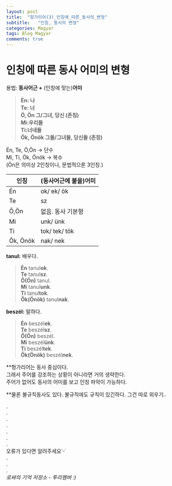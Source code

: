 ```yaml
---
layout: post
title:  "헝가리어(3)_인칭에_따른_동사의_변형"
subtitle:   "인칭, 동사의 변형"
categories: Magyar
tags: Blog Magyar   
comments: true
---
```


# 인칭에 따른 동사 어미의 변형          

용법: **동사어근 +** (인칭에 맞는)**어미**       


>**Én: 나**         
**Te: 너**         
**Ö, Ön 그/그녀, 당신 (존칭)**        
**Mi:우리들**            
**Ti:너네들**         
**Ök, Önök 그들/그녀들, 당신들 (존칭)**         


Én, Te, Ö,Ön -> 단수       
Mi, Ti, Ök, Önök -> 복수       
(Ön은 의미상 2인칭이나, 문법적으론 3인칭.)       


| 인칭 | (동사어근에 붙을)어미 |         
| ------ | ------ |     
|Én|ok/ ek/ ök|       
|Te|sz|          
|Ő,Ön|없음. 동사 기본형|          
|Mi|unk/ ünk|        
|Ti|tok/ tek/ tök|        
|Ők, Önök|nak/ nek         


**tanul:** 배우다.       


>**Én** tanul**ok**.       
**Te** tanul**sz**.       
**Ő(Ön)** tanul.       
**Mi** tanul**unk**.       
**Ti** tanul**tok**.       
**Ők(Önök)** tanul**nak**.       

**beszél:** 말하다.       

>**Én** beszél**ek**.       
**Te** beszél**sz**.       
**Ő(Ön)** beszél.       
**Mi** beszél**ünk**.       
**Ti** beszél**tek**.       
**Ők(Önök)** beszél**nek**.       


**헝가리어는 동사 중심이다.      
그래서 주어를 강조하는 상황이 아니라면 거의 생략한다.        
주어가 없어도 동사의 어미를 보고 인칭 파악이 가능하다.       

**물론 불규칙동사도 있다. 불규칙에도 규칙이 있긴하다. 그건 따로 외우기..       

.         
.         
.         
.         
.         
.       
.        
오류가 있다면 알려주세요˙ᵕ˙       
.       
.       
.       
_로싸의 기억 저장소 - 투리멤버 :)_
